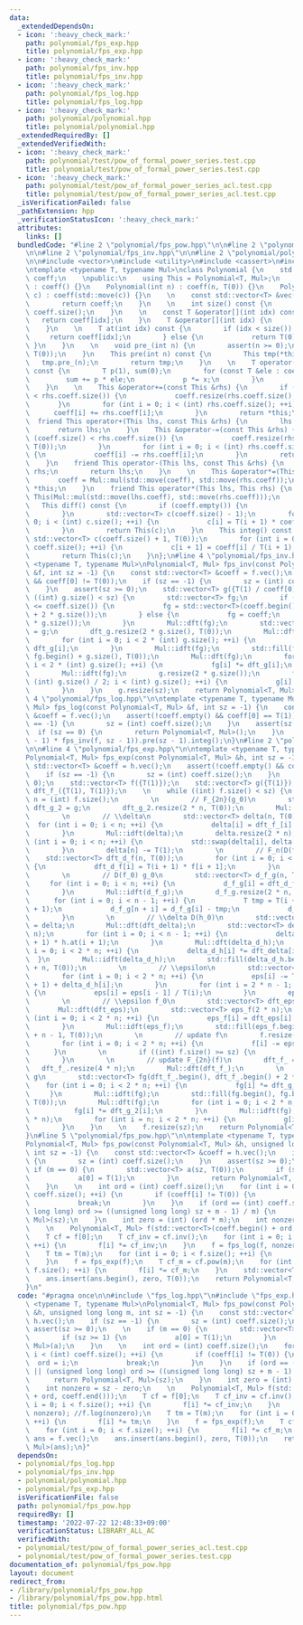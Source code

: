 ```yaml
---
data:
  _extendedDependsOn:
  - icon: ':heavy_check_mark:'
    path: polynomial/fps_exp.hpp
    title: polynomial/fps_exp.hpp
  - icon: ':heavy_check_mark:'
    path: polynomial/fps_inv.hpp
    title: polynomial/fps_inv.hpp
  - icon: ':heavy_check_mark:'
    path: polynomial/fps_log.hpp
    title: polynomial/fps_log.hpp
  - icon: ':heavy_check_mark:'
    path: polynomial/polynomial.hpp
    title: polynomial/polynomial.hpp
  _extendedRequiredBy: []
  _extendedVerifiedWith:
  - icon: ':heavy_check_mark:'
    path: polynomial/test/pow_of_formal_power_series.test.cpp
    title: polynomial/test/pow_of_formal_power_series.test.cpp
  - icon: ':heavy_check_mark:'
    path: polynomial/test/pow_of_formal_power_series_acl.test.cpp
    title: polynomial/test/pow_of_formal_power_series_acl.test.cpp
  _isVerificationFailed: false
  _pathExtension: hpp
  _verificationStatusIcon: ':heavy_check_mark:'
  attributes:
    links: []
  bundledCode: "#line 2 \"polynomial/fps_pow.hpp\"\n\n#line 2 \"polynomial/fps_log.hpp\"\
    \n\n#line 2 \"polynomial/fps_inv.hpp\"\n\n#line 2 \"polynomial/polynomial.hpp\"\
    \n\n#include <vector>\n#include <utility>\n#include <cassert>\n#include <algorithm>\n\
    \ntemplate <typename T, typename Mul>\nclass Polynomial {\n    std::vector<T>\
    \ coeff;\n    \npublic:\n    using This = Polynomial<T, Mul>;\n    \n    Polynomial()\
    \ : coeff() {}\n    Polynomial(int n) : coeff(n, T(0)) {}\n    Polynomial(std::vector<T>\
    \ c) : coeff(std::move(c)) {}\n    \n    const std::vector<T> &vec() const {\n\
    \        return coeff;\n    }\n    \n    int size() const {\n        return (int)\
    \ coeff.size();\n    }\n    \n    const T &operator[](int idx) const {\n     \
    \   return coeff[idx];\n    }\n    T &operator[](int idx) {\n        return coeff[idx];\n\
    \    }\n    \n    T at(int idx) const {\n        if (idx < size()) {\n       \
    \     return coeff[idx];\n        } else {\n            return T(0);\n       \
    \ }\n    }\n    \n    void pre_(int n) {\n        assert(n >= 0);\n        coeff.resize(n,\
    \ T(0));\n    }\n    This pre(int n) const {\n        This tmp(*this);\n     \
    \   tmp.pre_(n);\n        return tmp;\n    }\n    \n    T operator()(const T &x)\
    \ const {\n        T p(1), sum(0);\n        for (const T &ele : coeff) {\n   \
    \         sum += p * ele;\n            p *= x;\n        }\n        return sum;\n\
    \    }\n    \n    This &operator+=(const This &rhs) {\n        if (coeff.size()\
    \ < rhs.coeff.size()) {\n            coeff.resize(rhs.coeff.size(), T(0));\n \
    \       }\n        for (int i = 0; i < (int) rhs.coeff.size(); ++i) {\n      \
    \      coeff[i] += rhs.coeff[i];\n        }\n        return *this;\n    }\n  \
    \  friend This operator+(This lhs, const This &rhs) {\n        lhs += rhs;\n \
    \       return lhs;\n    }\n    This &operator-=(const This &rhs) {\n        if\
    \ (coeff.size() < rhs.coeff.size()) {\n            coeff.resize(rhs.coeff.size(),\
    \ T(0));\n        }\n        for (int i = 0; i < (int) rhs.coeff.size(); ++i)\
    \ {\n            coeff[i] -= rhs.coeff[i];\n        }\n        return *this;\n\
    \    }\n    friend This operator-(This lhs, const This &rhs) {\n        lhs -=\
    \ rhs;\n        return lhs;\n    }\n    \n    This &operator*=(This rhs) {\n \
    \       coeff = Mul::mul(std::move(coeff), std::move(rhs.coeff));\n        return\
    \ *this;\n    }\n    friend This operator*(This lhs, This rhs) {\n        return\
    \ This(Mul::mul(std::move(lhs.coeff), std::move(rhs.coeff)));\n    }\n    \n \
    \   This diff() const {\n        if (coeff.empty()) {\n            return This();\n\
    \        }\n        std::vector<T> c(coeff.size() - 1);\n        for (int i =\
    \ 0; i < (int) c.size(); ++i) {\n            c[i] = T(i + 1) * coeff[i + 1];\n\
    \        }\n        return This(c);\n    }\n    This integ() const {\n       \
    \ std::vector<T> c(coeff.size() + 1, T(0));\n        for (int i = 0; i < (int)\
    \ coeff.size(); ++i) {\n            c[i + 1] = coeff[i] / T(i + 1);\n        }\n\
    \        return This(c);\n    }\n};\n#line 4 \"polynomial/fps_inv.hpp\"\n\ntemplate\
    \ <typename T, typename Mul>\nPolynomial<T, Mul> fps_inv(const Polynomial<T, Mul>\
    \ &f, int sz = -1) {\n    const std::vector<T> &coeff = f.vec();\n    assert(!coeff.empty()\
    \ && coeff[0] != T(0));\n    if (sz == -1) {\n        sz = (int) coeff.size();\n\
    \    }\n    assert(sz >= 0);\n    std::vector<T> g({T(1) / coeff[0]});\n    while\
    \ ((int) g.size() < sz) {\n        std::vector<T> fg;\n        if (2 * g.size()\
    \ <= coeff.size()) {\n            fg = std::vector<T>(coeff.begin(), coeff.begin()\
    \ + 2 * g.size());\n        } else {\n            fg = coeff;\n            fg.resize(2\
    \ * g.size());\n        }\n        Mul::dft(fg);\n        std::vector<T> dft_g\
    \ = g;\n        dft_g.resize(2 * g.size(), T(0));\n        Mul::dft(dft_g);\n\
    \        for (int i = 0; i < 2 * (int) g.size(); ++i) {\n            fg[i] *=\
    \ dft_g[i];\n        }\n        Mul::idft(fg);\n        std::fill(fg.begin(),\
    \ fg.begin() + g.size(), T(0));\n        Mul::dft(fg);\n        for (int i = 0;\
    \ i < 2 * (int) g.size(); ++i) {\n            fg[i] *= dft_g[i];\n        }\n\
    \        Mul::idft(fg);\n        g.resize(2 * g.size());\n        for (int i =\
    \ (int) g.size() / 2; i < (int) g.size(); ++i) {\n            g[i] = -fg[i];\n\
    \        }\n    }\n    g.resize(sz);\n    return Polynomial<T, Mul>(g);\n}\n#line\
    \ 4 \"polynomial/fps_log.hpp\"\n\ntemplate <typename T, typename Mul>\nPolynomial<T,\
    \ Mul> fps_log(const Polynomial<T, Mul> &f, int sz = -1) {\n    const std::vector<T>\
    \ &coeff = f.vec();\n    assert(!coeff.empty() && coeff[0] == T(1));\n    if (sz\
    \ == -1) {\n        sz = (int) coeff.size();\n    }\n    assert(sz >= 0);\n  \
    \  if (sz == 0) {\n        return Polynomial<T, Mul>();\n    }\n    return (f.diff().pre(sz\
    \ - 1) * fps_inv(f, sz - 1)).pre(sz - 1).integ();\n}\n#line 2 \"polynomial/fps_exp.hpp\"\
    \n\n#line 4 \"polynomial/fps_exp.hpp\"\n\ntemplate <typename T, typename Mul>\n\
    Polynomial<T, Mul> fps_exp(const Polynomial<T, Mul> &h, int sz = -1) {\n    const\
    \ std::vector<T> &coeff = h.vec();\n    assert(!coeff.empty() && coeff[0] == T(0));\n\
    \    if (sz == -1) {\n        sz = (int) coeff.size();\n    }\n    assert(sz >=\
    \ 0);\n    std::vector<T> f({T(1)});\n    std::vector<T> g({T(1)});\n    std::vector<T>\
    \ dft_f_({T(1), T(1)});\n    \n    while ((int) f.size() < sz) {\n        int\
    \ n = (int) f.size();\n        \n        // F_{2n}(g_0)\n        std::vector<T>\
    \ dft_g_2 = g;\n        dft_g_2.resize(2 * n, T(0));\n        Mul::dft(dft_g_2);\n\
    \        \n        // \\delta\n        std::vector<T> delta(n, T(0));\n      \
    \  for (int i = 0; i < n; ++i) {\n            delta[i] = dft_f_[i] * dft_g_2[i];\n\
    \        }\n        Mul::idft(delta);\n        delta.resize(2 * n);\n        for\
    \ (int i = 0; i < n; ++i) {\n            std::swap(delta[i], delta[n + i]);\n\
    \        }\n        delta[n] -= T(1);\n        \n        // F_n(D(f_0))\n    \
    \    std::vector<T> dft_d_f(n, T(0));\n        for (int i = 0; i < n - 1; ++i)\
    \ {\n            dft_d_f[i] = T(i + 1) * f[i + 1];\n        }\n        Mul::dft(dft_d_f);\n\
    \        \n        // D(f_0) g_0\n        std::vector<T> d_f_g(n, T(0));\n   \
    \     for (int i = 0; i < n; ++i) {\n            d_f_g[i] = dft_d_f[i] * dft_g_2[i];\n\
    \        }\n        Mul::idft(d_f_g);\n        d_f_g.resize(2 * n, T(0));\n  \
    \      for (int i = 0; i < n - 1; ++i) {\n            T tmp = T(i + 1) * h.at(i\
    \ + 1);\n            d_f_g[n + i] = d_f_g[i] - tmp;\n            d_f_g[i] = tmp;\n\
    \        }\n        \n        // \\delta D(h_0)\n        std::vector<T> dft_delta\
    \ = delta;\n        Mul::dft(dft_delta);\n        std::vector<T> delta_d_h(2 *\
    \ n);\n        for (int i = 0; i < n - 1; ++i) {\n            delta_d_h[i] = T(i\
    \ + 1) * h.at(i + 1);\n        }\n        Mul::dft(delta_d_h);\n        for (int\
    \ i = 0; i < 2 * n; ++i) {\n            delta_d_h[i] *= dft_delta[i];\n      \
    \  }\n        Mul::idft(delta_d_h);\n        std::fill(delta_d_h.begin(), delta_d_h.begin()\
    \ + n, T(0));\n        \n        // \\epsilon\n        std::vector<T> eps = std::move(d_f_g);\n\
    \        for (int i = 0; i < 2 * n; ++i) {\n            eps[i] -= T(i + 1) * h.at(i\
    \ + 1) + delta_d_h[i];\n        }\n        for (int i = 2 * n - 1; i > 0; --i)\
    \ {\n            eps[i] = eps[i - 1] / T(i);\n        }\n        eps[0] = T(0);\n\
    \        \n        // \\epsilon f_0\n        std::vector<T> dft_eps = eps;\n \
    \       Mul::dft(dft_eps);\n        std::vector<T> eps_f(2 * n);\n        for\
    \ (int i = 0; i < 2 * n; ++i) {\n            eps_f[i] = dft_eps[i] * dft_f_[i];\n\
    \        }\n        Mul::idft(eps_f);\n        std::fill(eps_f.begin(), eps_f.begin()\
    \ + n - 1, T(0));\n        \n        // update f\n        f.resize(2 * n, T(0));\n\
    \        for (int i = 0; i < 2 * n; ++i) {\n            f[i] -= eps_f[i];\n  \
    \      }\n        \n        if ((int) f.size() >= sz) {\n            break;\n\
    \        }\n        \n        // update F_{2n}(f)\n        dft_f_ = f;\n     \
    \   dft_f_.resize(4 * n);\n        Mul::dft(dft_f_);\n        \n        // update\
    \ g\n        std::vector<T> fg(dft_f_.begin(), dft_f_.begin() + 2 * n);\n    \
    \    for (int i = 0; i < 2 * n; ++i) {\n            fg[i] *= dft_g_2[i];\n   \
    \     }\n        Mul::idft(fg);\n        std::fill(fg.begin(), fg.begin() + n,\
    \ T(0));\n        Mul::dft(fg);\n        for (int i = 0; i < 2 * n; ++i) {\n \
    \           fg[i] *= dft_g_2[i];\n        }\n        Mul::idft(fg);\n        g.resize(2\
    \ * n);\n        for (int i = n; i < 2 * n; ++i) {\n            g[i] = -fg[i];\n\
    \        }\n    }\n    \n    f.resize(sz);\n    return Polynomial<T, Mul>(f);\n\
    }\n#line 5 \"polynomial/fps_pow.hpp\"\n\ntemplate <typename T, typename Mul>\n\
    Polynomial<T, Mul> fps_pow(const Polynomial<T, Mul> &h, unsigned long long m,\
    \ int sz = -1) {\n    const std::vector<T> &coeff = h.vec();\n    if (sz == -1)\
    \ {\n        sz = (int) coeff.size();\n    }\n    assert(sz >= 0);\n    \n   \
    \ if (m == 0) {\n        std::vector<T> a(sz, T(0));\n        if (sz >= 1) {\n\
    \            a[0] = T(1);\n        }\n        return Polynomial<T, Mul>(a);\n\
    \    }\n    \n    int ord = (int) coeff.size();\n    for (int i = 0; i < (int)\
    \ coeff.size(); ++i) {\n        if (coeff[i] != T(0)) {\n            ord = i;\n\
    \            break;\n        }\n    }\n    if (ord == (int) coeff.size() || (unsigned\
    \ long long) ord >= ((unsigned long long) sz + m - 1) / m) {\n        return Polynomial<T,\
    \ Mul>(sz);\n    }\n    int zero = (int) (ord * m);\n    int nonzero = sz - zero;\n\
    \    \n    Polynomial<T, Mul> f(std::vector<T>(coeff.begin() + ord, coeff.end()));\n\
    \    T cf = f[0];\n    T cf_inv = cf.inv();\n    for (int i = 0; i < f.size();\
    \ ++i) {\n        f[i] *= cf_inv;\n    }\n    f = fps_log(f, nonzero); //f.log(nonzero);\n\
    \    T tm = T(m);\n    for (int i = 0; i < f.size(); ++i) {\n        f[i] *= tm;\n\
    \    }\n    f = fps_exp(f);\n    T cf_m = cf.pow(m);\n    for (int i = 0; i <\
    \ f.size(); ++i) {\n        f[i] *= cf_m;\n    }\n    std::vector<T> ans = f.vec();\n\
    \    ans.insert(ans.begin(), zero, T(0));\n    return Polynomial<T, Mul>(ans);\n\
    }\n"
  code: "#pragma once\n\n#include \"fps_log.hpp\"\n#include \"fps_exp.hpp\"\n\ntemplate\
    \ <typename T, typename Mul>\nPolynomial<T, Mul> fps_pow(const Polynomial<T, Mul>\
    \ &h, unsigned long long m, int sz = -1) {\n    const std::vector<T> &coeff =\
    \ h.vec();\n    if (sz == -1) {\n        sz = (int) coeff.size();\n    }\n   \
    \ assert(sz >= 0);\n    \n    if (m == 0) {\n        std::vector<T> a(sz, T(0));\n\
    \        if (sz >= 1) {\n            a[0] = T(1);\n        }\n        return Polynomial<T,\
    \ Mul>(a);\n    }\n    \n    int ord = (int) coeff.size();\n    for (int i = 0;\
    \ i < (int) coeff.size(); ++i) {\n        if (coeff[i] != T(0)) {\n          \
    \  ord = i;\n            break;\n        }\n    }\n    if (ord == (int) coeff.size()\
    \ || (unsigned long long) ord >= ((unsigned long long) sz + m - 1) / m) {\n  \
    \      return Polynomial<T, Mul>(sz);\n    }\n    int zero = (int) (ord * m);\n\
    \    int nonzero = sz - zero;\n    \n    Polynomial<T, Mul> f(std::vector<T>(coeff.begin()\
    \ + ord, coeff.end()));\n    T cf = f[0];\n    T cf_inv = cf.inv();\n    for (int\
    \ i = 0; i < f.size(); ++i) {\n        f[i] *= cf_inv;\n    }\n    f = fps_log(f,\
    \ nonzero); //f.log(nonzero);\n    T tm = T(m);\n    for (int i = 0; i < f.size();\
    \ ++i) {\n        f[i] *= tm;\n    }\n    f = fps_exp(f);\n    T cf_m = cf.pow(m);\n\
    \    for (int i = 0; i < f.size(); ++i) {\n        f[i] *= cf_m;\n    }\n    std::vector<T>\
    \ ans = f.vec();\n    ans.insert(ans.begin(), zero, T(0));\n    return Polynomial<T,\
    \ Mul>(ans);\n}"
  dependsOn:
  - polynomial/fps_log.hpp
  - polynomial/fps_inv.hpp
  - polynomial/polynomial.hpp
  - polynomial/fps_exp.hpp
  isVerificationFile: false
  path: polynomial/fps_pow.hpp
  requiredBy: []
  timestamp: '2022-07-22 12:48:33+09:00'
  verificationStatus: LIBRARY_ALL_AC
  verifiedWith:
  - polynomial/test/pow_of_formal_power_series_acl.test.cpp
  - polynomial/test/pow_of_formal_power_series.test.cpp
documentation_of: polynomial/fps_pow.hpp
layout: document
redirect_from:
- /library/polynomial/fps_pow.hpp
- /library/polynomial/fps_pow.hpp.html
title: polynomial/fps_pow.hpp
---
```

